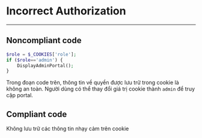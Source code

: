 # Incorrect Authorization

<hr>

## Noncompliant code

```php
$role = $_COOKIES['role'];
if ($role=='admin') {
    DisplayAdminPortal();
}
```

Trong đoạn code trên, thông tin về quyền được lưu trữ trong cookie là không an toàn. Người dùng có thể thay đổi giá trị cookie thành `admin` để truy cập portal.


## Compliant code

Không lưu trữ các thông tin nhạy cảm trên cookie